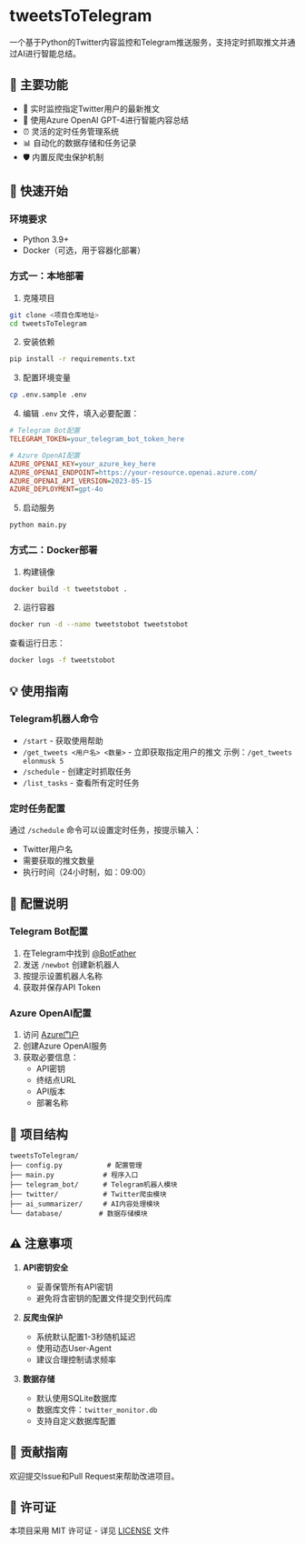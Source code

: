 # tweetsToTelegram

一个基于Python的Twitter内容监控和Telegram推送服务，支持定时抓取推文并通过AI进行智能总结。

## 🌟 主要功能

- 📩 实时监控指定Twitter用户的最新推文
- 🤖 使用Azure OpenAI GPT-4进行智能内容总结
- ⏰ 灵活的定时任务管理系统
- 📊 自动化的数据存储和任务记录
- 🛡️ 内置反爬虫保护机制

## 🚀 快速开始

### 环境要求

- Python 3.9+
- Docker（可选，用于容器化部署）

### 方式一：本地部署

1. 克隆项目
```bash
git clone <项目仓库地址>
cd tweetsToTelegram
```

2. 安装依赖
```bash
pip install -r requirements.txt
```

3. 配置环境变量
```bash
cp .env.sample .env
```

4. 编辑 `.env` 文件，填入必要配置：
```ini
# Telegram Bot配置
TELEGRAM_TOKEN=your_telegram_bot_token_here

# Azure OpenAI配置
AZURE_OPENAI_KEY=your_azure_key_here
AZURE_OPENAI_ENDPOINT=https://your-resource.openai.azure.com/
AZURE_OPENAI_API_VERSION=2023-05-15
AZURE_DEPLOYMENT=gpt-4o
```

5. 启动服务
```bash
python main.py
```

### 方式二：Docker部署

1. 构建镜像
```bash
docker build -t tweetstobot .
```

2. 运行容器
```bash
docker run -d --name tweetstobot tweetstobot
```

查看运行日志：
```bash
docker logs -f tweetstobot
```

## 💡 使用指南

### Telegram机器人命令

- `/start` - 获取使用帮助
- `/get_tweets <用户名> <数量>` - 立即获取指定用户的推文
  示例：`/get_tweets elonmusk 5`
- `/schedule` - 创建定时抓取任务
- `/list_tasks` - 查看所有定时任务

### 定时任务配置

通过 `/schedule` 命令可以设置定时任务，按提示输入：
- Twitter用户名
- 需要获取的推文数量
- 执行时间（24小时制，如：09:00）

## 🔧 配置说明

### Telegram Bot配置

1. 在Telegram中找到 [@BotFather](https://t.me/BotFather)
2. 发送 `/newbot` 创建新机器人
3. 按提示设置机器人名称
4. 获取并保存API Token

### Azure OpenAI配置

1. 访问 [Azure门户](https://portal.azure.com)
2. 创建Azure OpenAI服务
3. 获取必要信息：
   - API密钥
   - 终结点URL
   - API版本
   - 部署名称

## 📁 项目结构

```
tweetsToTelegram/
├── config.py           # 配置管理
├── main.py            # 程序入口
├── telegram_bot/      # Telegram机器人模块
├── twitter/           # Twitter爬虫模块
├── ai_summarizer/     # AI内容处理模块
└── database/         # 数据存储模块
```

## ⚠️ 注意事项

1. **API密钥安全**
   - 妥善保管所有API密钥
   - 避免将含密钥的配置文件提交到代码库

2. **反爬虫保护**
   - 系统默认配置1-3秒随机延迟
   - 使用动态User-Agent
   - 建议合理控制请求频率

3. **数据存储**
   - 默认使用SQLite数据库
   - 数据库文件：`twitter_monitor.db`
   - 支持自定义数据库配置

## 🤝 贡献指南

欢迎提交Issue和Pull Request来帮助改进项目。

## 📄 许可证

本项目采用 MIT 许可证 - 详见 [LICENSE](LICENSE) 文件